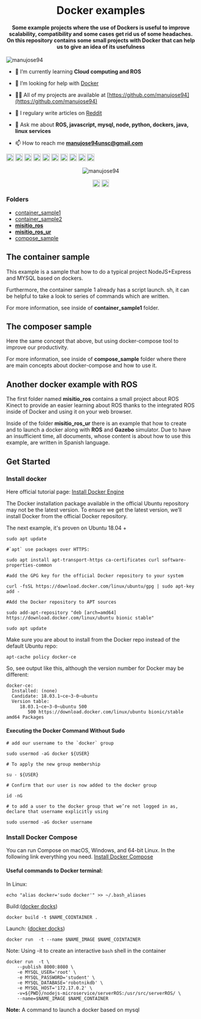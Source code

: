 <h1 align="center">Docker examples</h1>
<h4 align="center"> Some example projects where the use of Dockers is useful to improve scalability, compatibility and some cases get rid us of some headaches. On this repository contains some small projects with Docker that can help us to give an idea of its usefulness</h4>

<p align="left"> <img src="https://komarev.com/ghpvc/?username=manujose94" alt="manujose94" /> </p>

- 🌱 I’m currently learning **Cloud computing and ROS**

- 🤔 I’m looking for help with [Docker](https://github.com/manujose94/Docker)

- 👨‍💻 All of my projects are available at [https://github.com/manujose94](https://github.com/manujose94)

- 📝 I regulary write articles on [Reddit](Reddit)

- 💬 Ask me about **ROS, javascript, mysql, node, python, dockers, java, linux services**

- 📫 How to reach me **manujose94unsc@gmail.com**

<p align="left"><img src="https://devicons.github.io/devicon/devicon.git/icons/bootstrap/bootstrap-plain.svg" alt="bootstrap" width="20" height="20"/> <img src="https://devicons.github.io/devicon/devicon.git/icons/css3/css3-original-wordmark.svg" alt="css3" width="20" height="20"/> <img src="https://devicons.github.io/devicon/devicon.git/icons/docker/docker-original-wordmark.svg" alt="docker" width="20" height="20"/> <img src="https://devicons.github.io/devicon/devicon.git/icons/javascript/javascript-original.svg" alt="javascript" width="20" height="20"/> <img src="https://devicons.github.io/devicon/devicon.git/icons/typescript/typescript-original.svg" alt="typescript" width="20" height="20"/> <img src="https://devicons.github.io/devicon/devicon.git/icons/mysql/mysql-original-wordmark.svg" alt="mysql" width="20" height="20"/> <img src="https://devicons.github.io/devicon/devicon.git/icons/nodejs/nodejs-original-wordmark.svg" alt="nodejs" width="20" height="20"/> <img src="https://devicons.github.io/devicon/devicon.git/icons/python/python-original-wordmark.svg" alt="python" width="20" height="20"/> <img src="https://devicons.github.io/devicon/devicon.git/icons/linux/linux-original.svg" alt="linux" width="20" height="20"/> <img src="https://devicons.github.io/devicon/devicon.git/icons/express/express-original-wordmark.svg" alt="express" width="20" height="20"/></p><p align="center"> <img src="https://github-readme-stats.vercel.app/api?username=manujose94&show_icons=true" alt="manujose94" /> </p>

<p align="center">
<a href="https://twitter.com/@xmanuhlx" target="blank"><img align="center" src="https://cdn.jsdelivr.net/npm/simple-icons@3.0.1/icons/twitter.svg" alt="@xmanuhlx" height="20" width="20" /></a>
<a href="https://instagram.com/manueljose50" target="blank"><img align="center" src="https://cdn.jsdelivr.net/npm/simple-icons@3.0.1/icons/instagram.svg" alt="manueljose50" height="20" width="20" /></a>
</p>

### Folders

- [container_sample1](https://github.com/manujose94/Docker/tree/master/compose_sample)
- [container_sample2](https://github.com/manujose94/Docker/tree/master/compose_sample2)
- **[misitio_ros](https://github.com/manujose94/Docker/tree/master/misitio_ros)**
- **[misitio_ros_ur](https://github.com/manujose94/Docker/tree/master/misitio_ros_ur)** 
- [compose_sample](https://github.com/manujose94/Docker/tree/master/compose_sample)

## The container sample

This example is a sample that how to do a typical project NodeJS+Express and MYSQL based on dockers.

Furthermore, the container sample 1 already has a script launch. sh, it can be helpful  to take a look to series of commands which are written.

For more information, see inside of **container_sample1** folder.

## The composer sample

Here the same concept that above, but using docker-compose tool to improve our productivity. 

For more information, see inside of **compose_sample** folder where there are main concepts about docker-compose and how to use it.

## Another docker example with ROS

The first folder named **misitio_ros** contains a small project about ROS Kinect to provide an easier learning about ROS thanks to the integrated ROS inside of Docker and using it on your web browser.

Inside of the folder **misitio_ros_ur** there is an example that how to create and to launch a docker along with **ROS** and **Gazebo** simulator.
Due to have an insufficient time, all documents, whose content is about how to use this example, are written in Spanish language.

 ## Get Started

### Install docker

Here official tutorial page:  [Install Docker Engine](https://docs.docker.com/engine/install/)

The Docker installation package available in the official Ubuntu repository may not be the latest version. To ensure we get the latest version, we’ll install Docker from the official Docker repository.

The next example, it's proven on Ubuntu 18.04 +

```shell
sudo apt update

#`apt` use packages over HTTPS:

sudo apt install apt-transport-https ca-certificates curl software-properties-common

#add the GPG key for the official Docker repository to your system

curl -fsSL https://download.docker.com/linux/ubuntu/gpg | sudo apt-key add -

#Add the Docker repository to APT sources

sudo add-apt-repository "deb [arch=amd64] https://download.docker.com/linux/ubuntu bionic stable"

sudo apt update
```

Make sure you are about to install from the Docker repo instead of the default Ubuntu repo:

```shell
apt-cache policy docker-ce
```

So, see output like this, although the version number for Docker may be different:

```shell
docker-ce:
  Installed: (none)
  Candidate: 18.03.1~ce~3-0~ubuntu
  Version table:
     18.03.1~ce~3-0~ubuntu 500
        500 https://download.docker.com/linux/ubuntu bionic/stable amd64 Packages
```



#### Executing the Docker Command Without Sudo

```shell
# add our username to the `docker` group

sudo usermod -aG docker ${USER}

# To apply the new group membership

su - ${USER}

# Confirm that our user is now added to the docker group 

id -nG

# to add a user to the docker group that we’re not logged in as, declare that username explicitly using

sudo usermod -aG docker username

```



### Install Docker Compose

You can run Compose on macOS, Windows, and 64-bit Linux. In the following link everything you need.  [Install Docker Compose](https://docs.docker.com/compose/install/)



#### Useful commands to Docker terminal:

In Linux:

```shell
echo "alias docker='sudo docker'" >> ~/.bash_aliases
```

Build:([docker docks](https://docs.docker.com/engine/reference/commandline/build/))

```
docker build -t $NAME_COINTAINER .
```

Launch: ([docker docks](https://docs.docker.com/engine/reference/commandline/run/))

```
docker run  -t --name $NAME_IMAGE $NAME_COINTAINER
```

Note: Using -it to create an interactive `bash` shell in the container

```shell
docker run  -t \
	--publish 8000:8080 \
	-e MYSQL_USER='root' \
	-e MYSQL_PASSWORD='student' \
	-e MYSQL_DATABASE='robotnikdb' \
	-e MYSQL_HOST='172.17.0.2' \
	-v=${PWD}/nodejs-microservice/serverROS:/usr/src/serverROS/ \
	--name=$NAME_IMAGE $NAME_CONTAINER
```

**Note:** A command to launch a docker based on mysql



